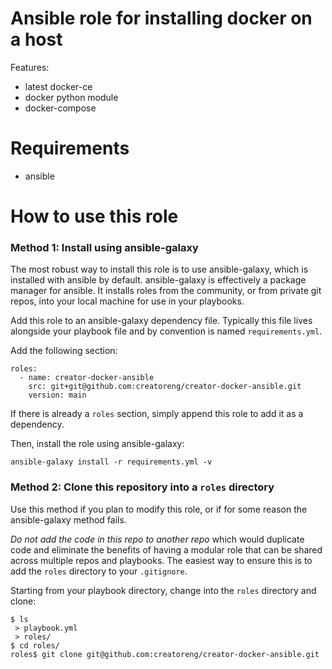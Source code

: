 # Ansible role for installing docker on a host
Features:
- latest docker-ce
- docker python module
- docker-compose

# Requirements
- ansible

# How to use this role
### Method 1: Install using ansible-galaxy

The most robust way to install this role is to use ansible-galaxy,
which is installed with ansible by default. ansible-galaxy is effectively
a package manager for ansible. It installs roles from the community,
or from private git repos, into your local machine for use in your
playbooks.

Add this role to an ansible-galaxy dependency file. Typically this
file lives alongside your playbook file and by convention is named `requirements.yml`.

Add the following section:

```
roles:
  - name: creator-docker-ansible
    src: git+git@github.com:creatoreng/creator-docker-ansible.git
    version: main
```

If there is already a `roles` section, simply append this role to
add it as a dependency.

Then, install the role using ansible-galaxy:

`ansible-galaxy install -r requirements.yml -v`

### Method 2: Clone this repository into a `roles` directory

Use this method if you plan to modify this role, or if for some
reason the ansible-galaxy method fails.

*Do not add the code in this repo to another repo* which would
duplicate code and eliminate the benefits of having a modular
role that can be shared across multiple repos and playbooks.
The easiest way to ensure this is to add the `roles` directory
to your `.gitignore`.

Starting from your playbook directory, change into the `roles`
directory and clone:

```
$ ls
 > playbook.yml
 > roles/
$ cd roles/
roles$ git clone git@github.com:creatoreng/creator-docker-ansible.git
```
